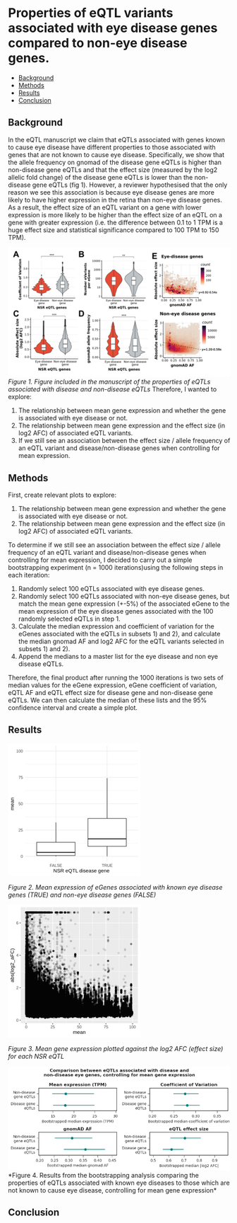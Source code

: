 # Properties of eQTL variants associated with eye disease genes compared to non-eye disease genes.
<!-- vim-markdown-toc GFM -->

* [Background](#background)
* [Methods](#methods)
* [Results](#results)
* [Conclusion](#conclusion)

<!-- vim-markdown-toc -->
## Background
In the eQTL manuscript we claim that eQTLs associated with genes known to cause eye disease have different properties to those associated with genes that are not known to cause eye disease. Specifically, we show that the allele frequency on gnomad of the disease gene eQTLs is higher than non-disease gene eQTLs and that the effect size (measured by the log2 allelic fold change) of the disease gene eQTLs is lower than the non-disease gene eQTLs (fig 1). 
However, a reviewer hypothesised that the only reason we see this association is because eye disease genes are more likely to have higher expression in the retina than non-eye disease genes. As a result, the effect size of an eQTL variant on a gene with lower expression is more likely to be higher than the effect size of an eQTL on a gene with greater expression (i.e. the difference between 0.1 to 1 TPM is a huge effect size and statistical significance compared to 100 TPM to 150 TPM).

![Fig1](images/figure4.png)
*Figure 1. Figure included in the manuscript of the properties of eQTLs associated with disease and non-disease eQTLs*
Therefore, I wanted to explore:

1. The relationship between mean gene expression and whether the gene is associated with eye disease or not. 
2. The relationship between mean gene expression and the effect size (in log2 AFC) of associated eQTL variants.
3. If we still see an association between the effect size / allele frequency of an eQTL variant and disease/non-disease genes when controlling for mean expression.

## Methods

First, create relevant plots to explore: 

1. The relationship between mean gene expression and whether the gene is associated with eye disease or not. 
2. The relationship between mean gene expression and the effect size (in log2 AFC) of associated eQTL variants.

To determine if we still see an association between the effect size / allele frequency of an eQTL variant and disease/non-disease genes when controlling for mean expression, I decided to carry out a simple bootstrapping experiment (n = 1000 iterations)using the following steps in each iteration:

1. Randomly select 100 eQTLs associated with eye disease genes.
2. Randomly select 100 eQTLs associated with non-eye disease genes, but match the mean gene expression (+-5%) of the associated eGene to the mean expression of the eye disease genes associated with the 100 randomly selected eQTLs in step 1.
3. Calculate the median expression and coefficient of variation for the eGenes associated with the eQTLs in subsets 1) and 2), and calculate the median gnomad AF and log2 AFC for the eQTL variants selected in subsets 1) and 2). 
4. Append the medians to a master list for the eye disease and non eye disease eQTLs.

Therefore, the final product after running the 1000 iterations is two sets of median values for the eGene expression, eGene coefficient of variation, eQTL AF and eQTL effect size for disease gene and non-disease gene eQTLs. We can then calculate the median of these lists and the 95% confidence interval and create a simple plot.

## Results

<img src='images/mean_expression_disease_and_non_disease_egenes.png' width=300>

*Figure 2. Mean expression of eGenes associated with known eye disease genes (TRUE) and non-eye disease genes (FALSE)*

<img src='images/mean_expression_vs_log2afc.png' width=300>

*Figure 3. Mean gene expression plotted against the log2 AFC (effect size) for each NSR eQTL*

<img src='images/bootstrapping_disease_eqtl_properties.png' width=1500>
*Figure 4. Results from the bootstrapping analysis comparing the properties of eQTLs associated with known eye diseases to those which are not known to cause eye disease, controlling for mean gene expression*

## Conclusion

